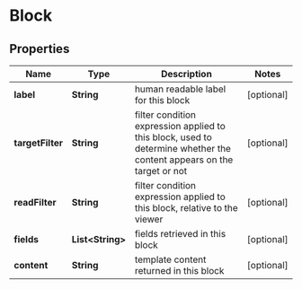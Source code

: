 

# Block


## Properties

| Name | Type | Description | Notes |
|------------ | ------------- | ------------- | -------------|
|**label** | **String** | human readable label for this block |  [optional] |
|**targetFilter** | **String** | filter condition expression applied to this block, used to determine whether the content appears on the target or not |  [optional] |
|**readFilter** | **String** | filter condition expression applied to this block, relative to the viewer |  [optional] |
|**fields** | **List&lt;String&gt;** | fields retrieved in this block |  [optional] |
|**content** | **String** | template content returned in this block |  [optional] |



